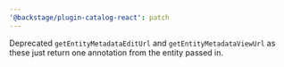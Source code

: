 ```yaml
---
'@backstage/plugin-catalog-react': patch
---
```


Deprecated `getEntityMetadataEditUrl` and `getEntityMetadataViewUrl` as these just return one annotation from the entity passed in.
